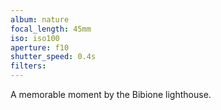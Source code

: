 ```yaml
---
album: nature
focal_length: 45mm
iso: iso100
aperture: f10
shutter_speed: 0.4s
filters:
---
```


A memorable moment by the Bibione lighthouse.
